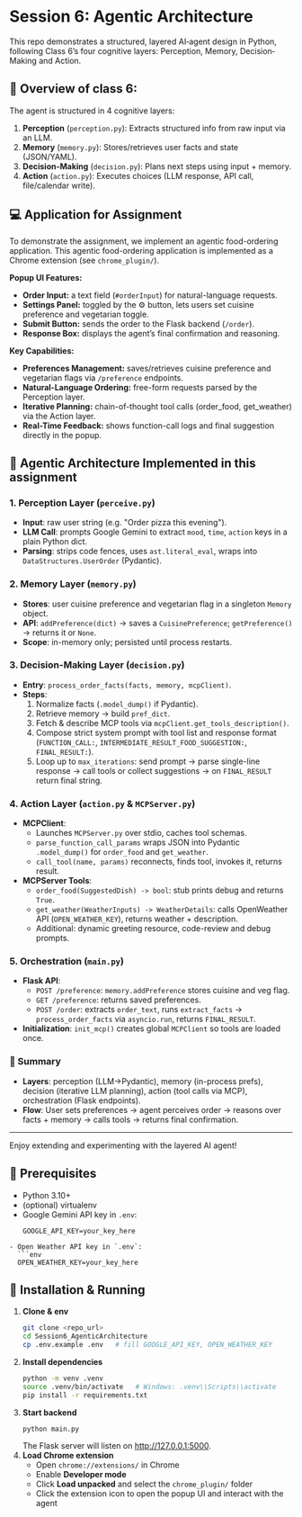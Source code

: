 # Session 6: Agentic Architecture

This repo demonstrates a structured, layered AI‐agent design in Python, following Class 6’s four cognitive layers:
Perception, Memory, Decision‐Making and Action.

## 📖 Overview of class 6:

The agent is structured in 4 cognitive layers:
1. **Perception** (`perception.py`): Extracts structured info from raw input via an LLM.
2. **Memory** (`memory.py`): Stores/retrieves user facts and state (JSON/YAML).
3. **Decision-Making** (`decision.py`): Plans next steps using input + memory.
4. **Action** (`action.py`): Executes choices (LLM response, API call, file/calendar write).



## 💻 Application for Assignment

To demonstrate the assignment, we implement an agentic food-ordering application.
This agentic food-ordering application is implemented as a Chrome extension (see `chrome_plugin/`).

**Popup UI Features:**
- **Order Input:** a text field (`#orderInput`) for natural-language requests.
- **Settings Panel:** toggled by the ⚙️ button, lets users set cuisine preference and vegetarian toggle.
- **Submit Button:** sends the order to the Flask backend (`/order`).
- **Response Box:** displays the agent’s final confirmation and reasoning.

**Key Capabilities:**
- **Preferences Management:** saves/retrieves cuisine preference and vegetarian flags via `/preference` endpoints.
- **Natural-Language Ordering:** free-form requests parsed by the Perception layer.
- **Iterative Planning:** chain-of-thought tool calls (order_food, get_weather) via the Action layer.
- **Real-Time Feedback:** shows function-call logs and final suggestion directly in the popup.

## 📝 Agentic Architecture Implemented in this assignment

### 1. Perception Layer (`perceive.py`)
- **Input**: raw user string (e.g. "Order pizza this evening").
- **LLM Call**: prompts Google Gemini to extract `mood`, `time`, `action` keys in a plain Python dict.
- **Parsing**: strips code fences, uses `ast.literal_eval`, wraps into `DataStructures.UserOrder` (Pydantic).

### 2. Memory Layer (`memory.py`)
- **Stores**: user cuisine preference and vegetarian flag in a singleton `Memory` object.
- **API**: `addPreference(dict)` → saves a `CuisinePreference`; `getPreference()` → returns it or `None`.
- **Scope**: in-memory only; persisted until process restarts.

### 3. Decision-Making Layer (`decision.py`)
- **Entry**: `process_order_facts(facts, memory, mcpClient)`.
- **Steps**:
  1. Normalize facts (`.model_dump()` if Pydantic).
  2. Retrieve memory → build `pref_dict`.
  3. Fetch & describe MCP tools via `mcpClient.get_tools_description()`.
  4. Compose strict system prompt with tool list and response format (`FUNCTION_CALL:`, `INTERMEDIATE_RESULT_FOOD_SUGGESTION:`, `FINAL_RESULT:`).
  5. Loop up to `max_iterations`: send prompt → parse single-line response → call tools or collect suggestions → on `FINAL_RESULT` return final string.

### 4. Action Layer (`action.py` & `MCPServer.py`)
- **MCPClient**:
  - Launches `MCPServer.py` over stdio, caches tool schemas.
  - `parse_function_call_params` wraps JSON into Pydantic `.model_dump()` for `order_food` and `get_weather`.
  - `call_tool(name, params)` reconnects, finds tool, invokes it, returns result.
- **MCPServer Tools**:
  - `order_food(SuggestedDish) -> bool`: stub prints debug and returns `True`.
  - `get_weather(WeatherInputs) -> WeatherDetails`: calls OpenWeather API (`OPEN_WEATHER_KEY`), returns weather + description.
  - Additional: dynamic greeting resource, code-review and debug prompts.

### 5. Orchestration (`main.py`)
- **Flask API**:
  - `POST /preference`: `memory.addPreference` stores cuisine and veg flag.
  - `GET /preference`: returns saved preferences.
  - `POST /order`: extracts `order_text`, runs `extract_facts` → `process_order_facts` via `asyncio.run`, returns `FINAL_RESULT`.
- **Initialization**: `init_mcp()` creates global `MCPClient` so tools are loaded once.

### 🔖 Summary
- **Layers**: perception (LLM→Pydantic), memory (in-process prefs), decision (iterative LLM planning), action (tool calls via MCP), orchestration (Flask endpoints).
- **Flow**: User sets preferences → agent perceives order → reasons over facts + memory → calls tools → returns final confirmation.

---
Enjoy extending and experimenting with the layered AI agent!

## 🔧 Prerequisites

- Python 3.10+
- (optional) virtualenv
- Google Gemini API key in `.env`:
  ```env
  GOOGLE_API_KEY=your_key_here
```
- Open Weather API key in `.env`:
  ```env
  OPEN_WEATHER_KEY=your_key_here
```

## 🚀 Installation & Running

1. **Clone & env**
   ```bash
   git clone <repo_url>
   cd Session6_AgenticArchitecture
   cp .env.example .env   # fill GOOGLE_API_KEY, OPEN_WEATHER_KEY
   ```
2. **Install dependencies**
   ```bash
   python -m venv .venv
   source .venv/bin/activate   # Windows: .venv\\Scripts\\activate
   pip install -r requirements.txt
   ```
3. **Start backend**
   ```bash
   python main.py
   ```
   The Flask server will listen on http://127.0.0.1:5000.
4. **Load Chrome extension**
   - Open `chrome://extensions/` in Chrome
   - Enable **Developer mode**
   - Click **Load unpacked** and select the `chrome_plugin/` folder
   - Click the extension icon to open the popup UI and interact with the agent
